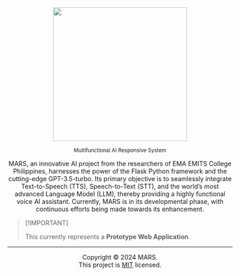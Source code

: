 <div align="center">

<img height="300" src="./static/images/favicon/android-chrome-512x512-label.png">

<sup>Multifunctional AI Responsive System</sup>

MARS, an innovative AI project from the researchers of EMA EMITS College Philippines, harnesses the power of the Flask Python framework and the cutting-edge GPT-3.5-turbo. Its primary objective is to seamlessly integrate Text-to-Speech (TTS), Speech-to-Text (STT), and the world’s most advanced Language Model (LLM), thereby providing a highly functional voice AI assistant. Currently, MARS is in its developmental phase, with continuous efforts being made towards its enhancement.

</div>


> \[!IMPORTANT]
>
> This currently represents a **Prototype Web Application**.

---
<div align="center">

Copyright © 2024 MARS. <br />
This project is [MIT](./LICENSE) licensed.
